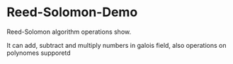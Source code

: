 # Reed-Solomon-Demo
Reed-Solomon algorithm operations show.

It can add, subtract and multiply numbers in galois field, also operations on polynomes supporetd

